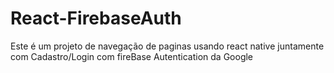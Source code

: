 # React-FirebaseAuth
Este é um projeto de navegação de paginas usando react native juntamente com Cadastro/Login com fireBase Autentication da Google

